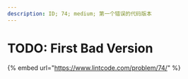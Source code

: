 ```yaml
---
description: ID; 74; medium; 第一个错误的代码版本
---
```


# TODO: First Bad Version

{% embed url="https://www.lintcode.com/problem/74/" %}



